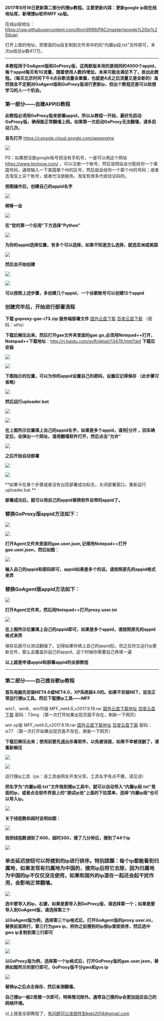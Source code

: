 **2017年9月19日更新第二部分的搜ip教程。主要更新内容：更新google ip段在线地址库，新增搜ip软件MFF xp版。**

在线ip段地址：https://raw.githubusercontent.com/Alvin9999/PAC/master/google%20ip%20duan

打开上面的地址，把里面的ip段复制到文件夹中的的“内置ip段.txt"文件即可，本次ip段总ip数417万。

***

**本教程用于GoAgent版和GoProxy版，这两款版本用的是相同的4000个appid，每个appid每天有1G流量，随着使用人数的增加，未来可能会满足不了，故出此教程。（每天北京时间下午4点谷歌流量会重置，也就是4点之后流量又是全新的）虽然我会不定期对GoAgent版和GoProxy版进行更新ip，但出个教程还是可以给想学习的人一个机会。**

### 第一部分——自建APPID教程

**此教程必须用GoProxy版来部署appid，所以从教程一开始，最好先启动GoProxy版，确保能正常翻墙上网。如果第一次启动GoProxy无法翻墙，请多启动几次。**

**首先打开** https://console.cloud.google.com/appengine 

![](https://raw.githubusercontent.com/Alvin9999/PAC/master/appid1.png)

PS：如果想注册google账号但没有手机号，一是可以用这个网站 https://www.textnow.com/ ，可以注册一个账号，然后该网站会分配给你一个美国号码，通常输入一下美国某个州的区号，然后就会给你一个那个州的号码；或者去淘宝上买个账号，或者代注册服务。淘宝有很多代收验证码的。

**按图操作后，创建自己的appid名字**

![](https://raw.githubusercontent.com/Alvin9999/PAC/master/appid2.png)

**稍等一会**

![](https://raw.githubusercontent.com/Alvin9999/PAC/master/appid3.png)

**在“您的第一个应用”下方选择“Python”**

![](https://raw.githubusercontent.com/Alvin9999/PAC/master/appid.png)

**为你的appid选择位置，有多个可以选择，如果不知道怎么选择，就选亚洲或美国**

![](https://raw.githubusercontent.com/Alvin9999/PAC/master/appid4.png)

**然后会开始创建**

![](https://raw.githubusercontent.com/Alvin9999/PAC/master/appid5.png)

![](https://raw.githubusercontent.com/Alvin9999/PAC/master/appid6.png)

**可以按照上述步骤，多创建几个appid，一个谷歌账号可以创建12个appid**

### 创建完毕后，开始进行部署流程

**下载 goproxy-gae-r73.zip 服务端部署文件** [国外云盘下载](https://nofile.io/f/kNk7Wzu65SA/goproxy-gae-r73.tar.xz)  [百度云盘下载](https://pan.baidu.com/s/1hsnaVWg) （密码：uihs）

**下载后解压出来，然后打开gae文件夹里面的gae.go,必须用Notepad++打开，Notepad++下载地址**：http://rj.baidu.com/soft/detail/13478.html?ald  **下载后安装**

![](https://raw.githubusercontent.com/Alvin9999/PAC/master/appid8.png)

![](https://raw.githubusercontent.com/Alvin9999/PAC/master/appid9.png)

**下图指示的位置，可以为你的appid设置自己的密码，设置后记得保存 （此步骤可省略）**

![](https://raw.githubusercontent.com/Alvin9999/PAC/master/appid10.png)

**然后运行uploader.bat**

![](https://raw.githubusercontent.com/Alvin9999/PAC/master/appid11.png)

![](https://raw.githubusercontent.com/Alvin9999/PAC/master/appid12.png)

**在上图所示位置填上自己的appid名字，如果是多个appid，请用|分开 ，回车确定后，会弹出一个网址，请用翻墙软件打开，然后点击“允许”**

![](https://raw.githubusercontent.com/Alvin9999/PAC/master/appid13.png)

**之后开始自动部署**

![](https://raw.githubusercontent.com/Alvin9999/PAC/master/appid14.png)

![](https://raw.githubusercontent.com/Alvin9999/PAC/master/appid15.png)

**如果卡在某个步骤或者没有出现部署成功标志，关闭部署窗口，重新运行uploader.bat  **

**部署成功后，就可以用自己的appid替换软件自带的appid了。**

### 替换GoProxy版appid方法如下：

![](https://raw.githubusercontent.com/Alvin9999/PAC/master/appid16.png)

![](https://raw.githubusercontent.com/Alvin9999/PAC/master/appid17.png)

**打开Agent文件夹里面的gae.user.json,记得用Notepad++打开gae.user.json，然后如图：**

![](https://raw.githubusercontent.com/Alvin9999/PAC/master/appid18.png)

**输入自己的appid和密码即可，appid如果是多个的话，请按照原先的appid格式来弄**

### 替换GoAgent版appid方法如下：

![](https://raw.githubusercontent.com/Alvin9999/PAC/master/appid19.png)

**打开Agent文件夹，然后用Notepad++打开proxy.user.ini**

![](https://raw.githubusercontent.com/Alvin9999/PAC/master/appid20.png)

**在上图所示位置填上自己的appid即可，如果是多个appid，请按照原先的appid格式来弄**

保存后就可以测试翻墙了，记得如果你填上自己的appid后，但之后你又运行ip更新文件，那么会覆盖你自己的appid，这个时候你需要自己再填一遍

**以上就是申请appid和部署appid的全部教程**


***

### 第二部分——自己搜谷歌ip教程

**首先电脑先安装NET4.6或NET4.0，XP系统装4.0的。如果不安装NET，没法正常运行搜ip工具。然后下载搜ip工具——MFF**

win7、win8、win10版 MFF_net4.6_v2017.9.19.rar  [国外云盘下载地址](https://nofile.io/f/ZpOzHJygpE1/MFF_net4.6_v2017.9.19.7z) 
 [百度云盘下载](https://pan.baidu.com/s/1mi3Ml4W) 密码：73mg  （第一次打开如果出现页面不存在，刷新一下网页）

win xp版 MFF_net4.0_v2017.9.19.rar [国外云盘下载地址](https://nofile.io/f/RaVwz4VndBR/MFF_net4.0_v2017.9.19.7z)  [百度云盘下载](https://pan.baidu.com/s/1gfIj8jT) 密码：is77 （第一次打开如果出现页面不存在，刷新一下网页）

**下载后解压出来；使用前要先退出杀毒软件，以免被误报，如果不幸被误删了，请重新解压**

![](https://raw.githubusercontent.com/Alvin9999/PAC/master/搜ip1.png)

![](https://raw.githubusercontent.com/Alvin9999/PAC/master/搜ip2.png)

运行搜ip工具（ps：该工具由网友开发分享，工具名字有点不雅，请见谅）

**把名字为“内置ip段.txt"文件拖到搜ip工具中，就可以自动导入“内置ip段.txt"里面的ip，或者点击软件界面上的“测试ip池”上面的下拉菜单，选择“内置ip段”也可以导入ip。**

![](https://raw.githubusercontent.com/Alvin9999/PAC/master/搜ip3.png)

**关于线程数和超时说明如图：**

![](https://raw.githubusercontent.com/Alvin9999/PAC/master/搜ip4.png)

**我把线程数调到了400，超时300，搜了几分钟后，搜到了44个ip**

![](https://raw.githubusercontent.com/Alvin9999/PAC/master/搜ip5.png)

### 单击延迟按钮可以将搜到的ip进行排序。特别提醒：每个ip都能看到归属地，如果发现有归属地为中国的，搜完ip后将它去除，因为归属地为中国的ip不仅仅没法使用，如果和国外的ip混在一起还会起干扰作用，会影响正常翻墙。

![](https://raw.githubusercontent.com/Alvin9999/PAC/master/搜ip6.png)

**选中要导入的ip，右键，如果是要导入到GoProxy版，请选择第一个；如果是要导入到GoAgent版，请选择第三个**

**以GoAgent版为例，选择第三个ip格式后，打开GoAgent版的proxy.user.ini，替换前面两行，第三行为gws ip，把你之前搜到的ip按ip类型排序，然后选中gws ip复制到第三行即可**

![](https://raw.githubusercontent.com/Alvin9999/PAC/master/搜ip7.png)

![](https://raw.githubusercontent.com/Alvin9999/PAC/master/搜ip8.png)

**以GoProxy版为例，选择第一个ip格式后，打开GoProxy版的gae.user.json，替换如图所示的那行即可，GoProxy版不分gws和gvs ip**

![](https://raw.githubusercontent.com/Alvin9999/PAC/master/搜ip9.png)

**替换ip之后点击保存，然后亲测翻墙。**

**自己搜ip一般2周搜一次即可，特殊情况除外。通常自己搜的ip会更加适应自己的网络环境。**

以上就是全部教程了，有问题可以发邮件到kebi2014@gmail.com